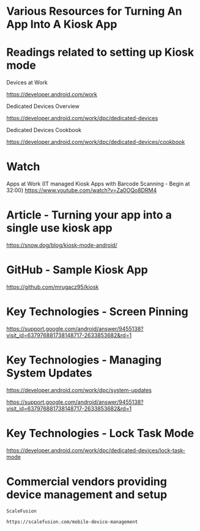 # Various Resources for Turning An App Into A Kiosk App

# Readings related to setting up Kiosk mode

Devices at Work

https://developer.android.com/work

Dedicated Devices Overview

https://developer.android.com/work/dpc/dedicated-devices

Dedicated Devices Cookbook

https://developer.android.com/work/dpc/dedicated-devices/cookbook

# Watch

Apps at Work (IT managed Kiosk Apps with Barcode Scanning - Begin at 32:00)
https://www.youtube.com/watch?v=Za0OQo8DRM4

# Article - Turning your app into a single use kiosk app

https://snow.dog/blog/kiosk-mode-android/

# GitHub - Sample Kiosk App

https://github.com/mrugacz95/kiosk

# Key Technologies - Screen Pinning

https://support.google.com/android/answer/9455138?visit_id=637976881738148717-2633853682&rd=1

# Key Technologies - Managing System Updates

https://developer.android.com/work/dpc/system-updates

https://support.google.com/android/answer/9455138?visit_id=637976881738148717-2633853682&rd=1

# Key Technologies - Lock Task Mode

https://developer.android.com/work/dpc/dedicated-devices/lock-task-mode

# Commercial vendors providing device management and setup

    ScaleFusion

    https://scalefusion.com/mobile-device-management
